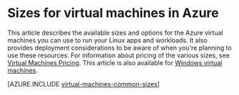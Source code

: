 <properties
 pageTitle="Linux VM sizes | Azure"
 description="Lists the different sizes available for Linux virtual machines in Azure."
 services="virtual-machines-linux"
 documentationCenter=""
 authors="cynthn"
 manager="timlt"
 editor=""
 tags="azure-resource-manager,azure-service-management"/>

<tags
	ms.service="virtual-machines-linux"
	ms.date="06/08/2016"
	wacn.date=""/>

# Sizes for virtual machines in Azure

This article describes the available sizes and options for the Azure virtual machines you can use to run your Linux apps and workloads. It also provides deployment considerations to be aware of when you're planning to use these resources. For information about pricing of the various sizes, see [Virtual Machines Pricing](/home/features/virtual-machines/pricing/). This article is also available for [Windows virtual machines](/documentation/articles/virtual-machines-windows-sizes/).

[AZURE.INCLUDE [virtual-machines-common-sizes](../includes/virtual-machines-common-sizes.md)]

